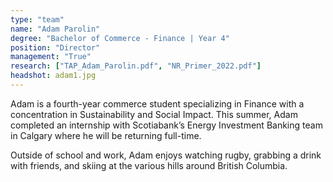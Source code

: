 ```yaml
---
type: "team"
name: "Adam Parolin"
degree: "Bachelor of Commerce - Finance | Year 4"
position: "Director"
management: "True"
research: ["TAP_Adam_Parolin.pdf", "NR_Primer_2022.pdf"]
headshot: adam1.jpg
---
```


Adam is a fourth-year commerce student specializing in Finance with a concentration in Sustainability and Social Impact. This summer, Adam completed an internship with Scotiabank’s Energy Investment Banking team in Calgary where he will be returning full-time.

Outside of school and work, Adam enjoys watching rugby, grabbing a drink with friends, and skiing at the various hills around British Columbia.
